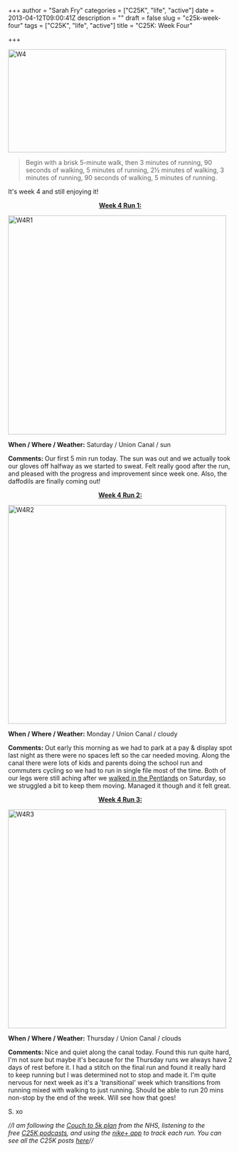 +++
author = "Sarah Fry"
categories = ["C25K", "life", "active"]
date = 2013-04-12T09:00:41Z
description = ""
draft = false
slug = "c25k-week-four"
tags = ["C25K", "life", "active"]
title = "C25K: Week Four"

+++


<a href="http://sweetaspi.co.uk/content/images/2013/04/W4.jpg"><img class="alignnone size-full wp-image-1665" alt="W4" src="http://sweetaspi.co.uk/content/images/2013/04/W4.jpg" width="490" height="231" /></a>

> Begin with a brisk 5-minute walk, then 3 minutes of running, 90 seconds of walking, 5 minutes of running, 2½ minutes of walking, 3 minutes of running, 90 seconds of walking, 5 minutes of running.

It's week 4 and still enjoying it!
<p style="text-align: center;"><span style="text-decoration: underline;"><strong>Week 4 Run 1:</strong></span></p>
<a href="http://sweetaspi.co.uk/content/images/2013/04/W4R1ib.jpg"><img class="alignnone size-full wp-image-1647" alt="W4R1" src="http://sweetaspi.co.uk/content/images/2013/04/W4R1ib.jpg" width="490" height="491" /></a>

<strong>When / Where / Weather:</strong> Saturday / Union Canal / sun

<strong>Comments: </strong>Our first 5 min run today. The sun was out and we actually took our gloves off halfway as we started to sweat. Felt really good after the run, and pleased with the progress and improvement since week one. Also, the daffodils are finally coming out!
<p style="text-align: center;"><span style="text-decoration: underline;"><strong>Week 4 Run 2:</strong></span></p>
<a href="http://sweetaspi.co.uk/content/images/2013/04/W4R2ib.jpg"><img class="alignnone size-full wp-image-1663" alt="W4R2" src="http://sweetaspi.co.uk/content/images/2013/04/W4R2ib.jpg" width="490" height="490" /></a>

<strong>When / Where / Weather:</strong> Monday / Union Canal / cloudy

<strong>Comments: </strong>Out early this morning as we had to park at a pay &amp; display spot last night as there were no spaces left so the car needed moving. Along the canal there were lots of kids and parents doing the school run and commuters cycling so we had to run in single file most of the time. Both of our legs were still aching after we <a title="Walking in the Pentlands" href="http://sweetaspi.co.uk/2013/04/08/walking-in-the-pentlands/">walked in the Pentlands</a> on Saturday, so we struggled a bit to keep them moving. Managed it though and it felt great.
<p style="text-align: center;"><span style="text-decoration: underline;"><strong>Week 4 Run 3:</strong></span></p>
<a href="http://sweetaspi.co.uk/content/images/2013/04/W4R3ib.jpg"><img class="alignnone size-full wp-image-1678" alt="W4R3" src="http://sweetaspi.co.uk/content/images/2013/04/W4R3ib.jpg" width="490" height="490" /></a>

<strong>When / Where / Weather:</strong> Thursday / Union Canal / clouds

<strong>Comments: </strong>Nice and quiet along the canal today. Found this run quite hard, I'm not sure but maybe it's because for the Thursday runs we always have 2 days of rest before it. I had a stitch on the final run and found it really hard to keep running but I was determined not to stop and made it. I'm quite nervous for next week as it's a 'transitional' week which transitions from running mixed with walking to just running. Should be able to run 20 mins non-stop by the end of the week. Will see how that goes!

S. xo

<em>//I am following the <a href="http://www.nhs.uk/LiveWell/c25k/Pages/couch-to-5k.aspx" target="_blank">Couch to 5k plan</a> from the NHS, listening <em>to the free <a href="http://www.nhs.uk/Tools/Pages/couch-5K-running-plan.aspx" target="_blank">C25K podcasts</a>, and </em>using the <a href="http://nikeplus.nike.com/plus/products/gps_app/" target="_blank">nike+ app</a> to track each run. You can see all the C25K posts <a href="http://sweetaspi.co.uk/tag/C25K/" target="_blank">here</a>//</em>

